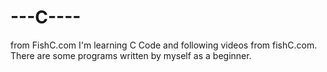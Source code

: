 # ---C----
from FishC.com
I'm learning C Code and following videos from fishC.com. There are some programs written by myself as a beginner.
